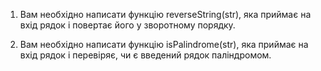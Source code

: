1. Вам необхідно написати функцію reverseString(str), яка приймає на вхід рядок і повертає його у зворотному порядку.

2. Вам необхідно написати функцію isPalindrome(str), яка приймає на вхід рядок і перевіряє, чи є введений рядок паліндромом.

